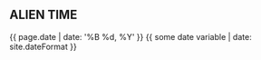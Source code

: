 ## ALIEN TIME

{{ page.date | date: '%B %d, %Y' }}
{{ some date variable | date: site.dateFormat }}
